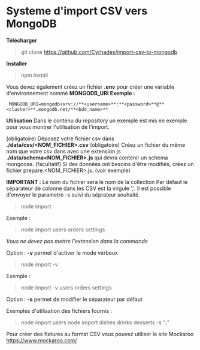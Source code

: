 # Systeme d'import CSV vers MongoDB

**Télécharger**
> git clone https://github.com/Cyrhades/import-csv-to-mongodb

**Installer**
> npm install

Vous devez également créez un fichier **.env**
pour créer une variable d'environnement nommé **MONGODB_URI**
**Exemple :**
   

     MONGODB_URI=mongodb+srv://**<username>**:**<password>**@**<cluster>**.mongodb.net/**<bdd_name>**



**Utilisation**
Dans le contenu du repository un exemple est mis en exemple pour vous montrer l'utilisation de l'import.

(obligatoire) Déposez votre fichier csv dans **./data/csv/<NOM_FICHIER>.csv**
(obligatoire) Créez un fichier du même nom que votre csv dans avec une extension js  **./data/schema<NOM_FICHIER>.js** qui devra contenir un schema mongoose.
(facultatif) Si des données ont besoins d'être modifiés, créez un fichier prepare.<NOM_FICHIER>.js. (voir exemple)


**IMPORTANT :** Le nom du fichier sera le nom de la collection
Par défaut le séparateur de colonne dans les CSV est la virgule ','.
Il est possible d'envoyer le parametre -s suivi du séprateur souhaité.


> node import  <fichier1> <fichier2> <fichierN>

Exemple :
> node import users  orders settings

*Vous ne devez pas mettre l'extension dans la commande*

Option : **-v** permet d'activer le mode verbeux
> node import -v <fichier1> <fichier2> <fichierN>

Exemple :
> node import -v users orders settings

Option : **-s** permet de modifier le séparateur par défaut

Exemples d'utilisation des fichiers fournis :
> node import users 
> node import dishes drinks desserts -s ";"


Pour créer des fixtures au format CSV vous pouvez utiliser le site Mockaroo
https://www.mockaroo.com/